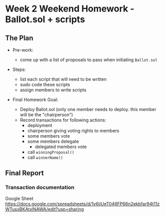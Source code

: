 # Week 2 Weekend Homework - Ballot.sol + scripts

## The Plan

- Pre-work:
    - come up with a list of proposals to pass when initiating `Ballot.sol`

- Steps:
    - list each script that will need to be written
    - sudo code these scripts
    - assign members to write scripts

- Final Homework Goal:
    - Deploy Ballot.sol (only one member needs to deploy. this member will be the "chairperson")
    - Record transactions for following actions:
        - deployment
        - chairperson giving voting rights to members
        - some members vote
        - some members delegate
            - delegated members vote
        - call `winningProposal()`
        - call `winnerName()`

## Final Report
### Transaction documentation

Google Sheet <br>
https://docs.google.com/spreadsheets/d/1v6jiUeT046FP66n2ekbfar94t11zWTusxBKAtxlNAWA/edit?usp=sharing
